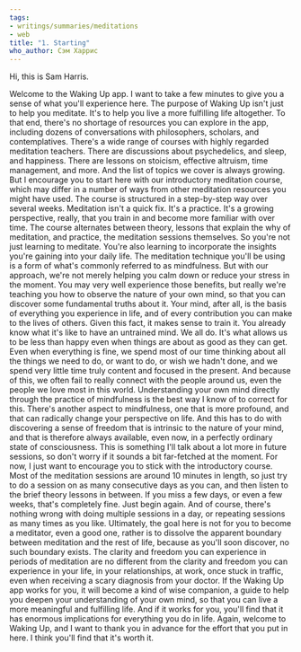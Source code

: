 ```yaml
---
tags:
- writings/summaries/meditations
- web
title: "1. Starting"
who_author: Сэм Харрис
---
```


Hi, this is Sam Harris. 

Welcome to the Waking Up app. I want to take a few minutes to give you a sense of what you'll experience here. The purpose of Waking Up isn't just to help you meditate. It's to help you live a more fulfilling life altogether. To that end, there's no shortage of resources you can explore in the app, including dozens of conversations with philosophers, scholars, and contemplatives. There's a wide range of courses with highly regarded meditation teachers. There are discussions about psychedelics, and sleep, and happiness. There are lessons on stoicism, effective altruism, time management, and more. And the list of topics we cover is always growing. But I encourage you to start here with our introductory meditation course, which may differ in a number of ways from other meditation resources you might have used. The course is structured in a step-by-step way over several weeks. Meditation isn't a quick fix. It's a practice. It's a growing perspective, really, that you train in and become more familiar with over time. The course alternates between theory, lessons that explain the why of meditation, and practice, the meditation sessions themselves. So you're not just learning to meditate. You're also learning to incorporate the insights you're gaining into your daily life. The meditation technique you'll be using is a form of what's commonly referred to as mindfulness. But with our approach, we're not merely helping you calm down or reduce your stress in the moment. You may very well experience those benefits, but really we're teaching you how to observe the nature of your own mind, so that you can discover some fundamental truths about it. Your mind, after all, is the basis of everything you experience in life, and of every contribution you can make to the lives of others. Given this fact, it makes sense to train it. You already know what it's like to have an untrained mind. We all do. It's what allows us to be less than happy even when things are about as good as they can get. Even when everything is fine, we spend most of our time thinking about all the things we need to do, or want to do, or wish we hadn't done, and we spend very little time truly content and focused in the present. And because of this, we often fail to really connect with the people around us, even the people we love most in this world. Understanding your own mind directly through the practice of mindfulness is the best way I know of to correct for this. There's another aspect to mindfulness, one that is more profound, and that can radically change your perspective on life. And this has to do with discovering a sense of freedom that is intrinsic to the nature of your mind, and that is therefore always available, even now, in a perfectly ordinary state of consciousness. This is something I'll talk about a lot more in future sessions, so don't worry if it sounds a bit far-fetched at the moment. For now, I just want to encourage you to stick with the introductory course. Most of the meditation sessions are around 10 minutes in length, so just try to do a session on as many consecutive days as you can, and then listen to the brief theory lessons in between. If you miss a few days, or even a few weeks, that's completely fine. Just begin again. And of course, there's nothing wrong with doing multiple sessions in a day, or repeating sessions as many times as you like. Ultimately, the goal here is not for you to become a meditator, even a good one, rather is to dissolve the apparent boundary between meditation and the rest of life, because as you'll soon discover, no such boundary exists. The clarity and freedom you can experience in periods of meditation are no different from the clarity and freedom you can experience in your life, in your relationships, at work, once stuck in traffic, even when receiving a scary diagnosis from your doctor. If the Waking Up app works for you, it will become a kind of wise companion, a guide to help you deepen your understanding of your own mind, so that you can live a more meaningful and fulfilling life. And if it works for you, you'll find that it has enormous implications for everything you do in life. Again, welcome to Waking Up, and I want to thank you in advance for the effort that you put in here. I think you'll find that it's worth it.